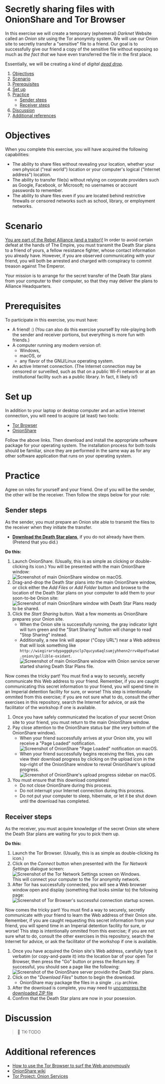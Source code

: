 # Secretly sharing files with OnionShare and Tor Browser

In this exercise we will create a temporary (ephemeral) *Darknet* Website called an *Onion site* using the Tor anonymity system. We will use our Onion site to secretly transfer a "sensitive" file to a friend. Our goal is to successfully give our friend a copy of the sensitive file without exposing so much as *the fact that* we have even transferred the file in the first place.

Essentially, we will be creating a kind of *digital [dead drop](https://en.wikipedia.org/wiki/Dead_drop)*.

1. [Objectives](#objectives)
1. [Scenario](#scenario)
1. [Prerequisites](#prerequisites)
1. [Set up](#set-up)
1. [Practice](#practice)
    * [Sender steps](#sender-steps)
    * [Receiver steps](#receiver-steps)
1. [Discussion](#discussion)
1. [Additional references](#additional-references)

# Objectives

When you complete this exercise, you will have acquired the following capabilities:

* The ability to share files without revealing your location, whether your own physical ("real world") location or your computer's logical ("Internet address") location.
* The ability to transfer file(s) without relying on corporate providers such as Google, Facebook, or Microsoft; no usernames or account passwords to remember.
* The ability to share files even if you are located behind restrictive firewalls or censored networks such as school, library, or employment networks.

# Scenario

[You are part of the Rebel Alliance (and a traitor)!](https://www.youtube.com/watch?v=2XOzyBQ594E) In order to avoid certain defeat at the hands of The Empire, you must transmit the Death Star plans to a friend of yours, a fellow resistance fighter, whose contact information you already have. However, if you are observed communicating with your friend, you will both be arrested and charged with conspiracy to commit treason against The Emperor.

Your mission is to arrange for the secret transfer of the Death Star plans from your computer to their computer, so that they may deliver the plans to Alliance Headquarters.

# Prerequisites

To participate in this exercise, you must have:

* A friend! :) (You can also do this exercise yourself by role-playing both the sender and receiver portions, but everything is more fun with friends.)
* A computer running any modern version of:
    * Windows,
    * macOS, or
    * any flavor of the GNU/Linux operating system.
* An active Internet connection. (The Internet connection may be censored or surveilled, such as that on a public Wi-Fi network or at an institutional facility such as a public library. In fact, it likely is!)

# Set up

In addition to your laptop or desktop computer and an active Internet connection, you will need to acquire (at least) two tools:

* [Tor Browser](https://www.torproject.org/download/download-easy.html)
* [OnionShare](https://onionshare.org/)

Follow the above links. Then download and install the appropriate software package for your operating system. The installation process for both tools should be familiar, since they are performed in the same way as for any other software application that runs on your operating system.

# Practice

Agree on roles for yourself and your friend. One of you will be the sender, the other will be the receiver. Then follow the steps below for your role:

## Sender steps

As the sender, you must prepare an Onion site able to transmit the files to the receiver when they initiate the transfer.

* **[Download the Death Star plans](Death_Star_Owner%27s_Technical_Manual_blueprints.jpg)**, if you do not already have them. (Pretend that you did.)

**Do this:**

1. Launch OnionShare. (Usually, this is as simple as clicking or double-clicking its icon.) You will be presented with the main OnionShare window:  
   ![Screenshot of main OnionShare window on macOS.](screenshots/onionshare-macos-main-window.png)
1. Drag-and-drop the Death Star plans into the main OnionShare window, or click either the *Add Files* or *Add Folder* button and browse to the location of the Death Star plans on your computer to add them to your soon-to-be Onion site:  
   ![Screenshot of main OnionShare window with Death Star Plans ready to be shared.](screenshots/onionshare-macos-file-selected.png)
1. Click the *Start Sharing* button. Wait a few moments as OnionShare prepares your Onion site.
    * When the Onion site is successfully running, the gray indicator light will turn green and the "Start Sharing" button will change to read "Stop Sharing" instead.
    * Additionally, a new link will appear ("Copy URL") near a Web address that will look something like `http://wiegirarsdypaggqkysclp7qucyu6aqlsumjyhhenn2rrv4bpdfsw6ad.onion/gullible-oxidant`.
    ![Screenshot of main OnionShare window with Onion service server started sharing Death Star Plans file.](screenshots/onionshare-macos-sharing-file.png)

Now comes the tricky part! You must find a way to securely, secretly communicate this Web address to your friend. Remember, if you are caught communicating this secret information to your friend, you will spend time in an Imperial detention facility for sure, or worse! This step is intentionally ommited from this exercise; if you are not sure what to do, consult the other exercises in this repository, search the Internet for advice, or ask the facilitator of the workshop if one is available.

1. Once you have safely communicated the location of your secret Onion site to your friend, you must return to the main OnionShare window.
1. Pay close attention to the OnionShare status bar (the very bottom of the OnionShare window).
    * When your friend successfully arrives at your Onion site, you will receive a "Page Loaded" notification.  
      ![Screenshot of OnionShare "Page Loaded" notification on macOS.](screenshots/onionshare-macos-page-loaded-notification.png)
    * When your friend successfully begins receiving the files, you can view their download progress by clicking on the upload icon in the top-right of the OnionShare window to reveal OnionShare's upload progress.  
      ![Screenshot of OnionShare's upload progress sidebar on macOS.](screenshots/onionshare-macos-upload-progress.png)
1. You must ensure that this download completes!
    * Do not close OnionShare during this process.
    * Do not interrupt your Internet connection during this process.
    * Do not put your computer to sleep, hibernate, or let it be shut down until the download has completed.

## Receiver steps

As the receiver, you must acquire knowledge of the secret Onion site where the Death Star plans are waiting for you to pick them up.

**Do this:**

1. Launch the Tor Browser. (Usually, this is as simple as double-clicking its icon.)
1. Click on the *Connect* button when presented with the *Tor Network Settings* dialogue screen:  
   ![Screenshot of the Tor Network Settings screen on Windows.](https://web.archive.org/web/20170303022410/http://core0.staticworld.net/images/article/2014/09/firsttimetor-100449209-orig.png)  
   This will connect your computer to the Tor anonymity network.
1. After Tor has successfully connected, you will see a Web browser window open and display (something that looks similar to) the following page:  
   ![Screenshot of Tor Browser's successful connection startup screen.](https://web.archive.org/web/20180920182006if_/https://i.imgur.com/OZHDh7S.png)

Now comes the tricky part! You must find a way to securely, secretly communicate with your friend to learn the Web address of their Onion site. Remember, if you are caught requesting this secret information from your friend, you will spend time in an Imperial detention facility for sure, or worse! This step is intentionally ommited from this exercise; if you are not sure what to do, consult the other exercises in this repository, search the Internet for advice, or ask the facilitator of the workshop if one is available.

1. Once you have acquired the Onion site's Web address, carefully type it verbatim (or copy-and-paste it) into the location bar of your open Tor Browser, then press the "Go" button or press the Return key. If successful, you should see a page like the following:  
   ![Screenshot of the OnionShare server providin the Death Star plans.](https://web.archive.org/web/20180427193343if_/https://user-images.githubusercontent.com/7214911/39380177-a3d363e8-4a2b-11e8-9d49-eeb1b686185d.png)
1. Click on the "*Download Files*" button to begin the download.
    * OnionShare may package the files in a single `.zip` archive.
1. After the download is complete, you may need to [uncompress the downloaded ZIP file](http://www.computerhope.com/issues/ch000506.htm)
1. Confirm that the Death Star plans are now in your posession.

# Discussion

> :construction: TK-TODO

# Additional references

* [How to use the Tor Browser to surf the Web anonymously](http://www.pcworld.com/article/2686467/how-to-use-the-tor-browser-to-surf-the-web-anonymously.html)
* [OnionShare wiki](https://github.com/micahflee/onionshare/wiki)
* [Tor Project: Onion Services](https://community.torproject.org/onion-services/)
